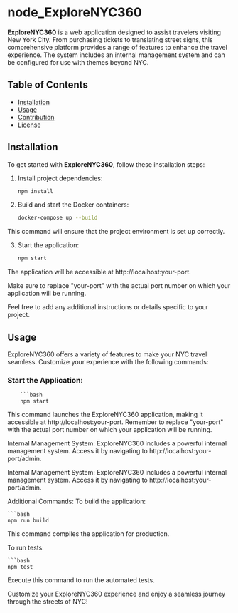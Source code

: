 # node_ExploreNYC360

**ExploreNYC360** is a web application designed to assist travelers visiting New York City. From purchasing tickets to translating street signs, this comprehensive platform provides a range of features to enhance the travel experience. The system includes an internal management system and can be configured for use with themes beyond NYC.

## Table of Contents
- [Installation](#installation)
- [Usage](#usage)
- [Contribution](#contribution)
- [License](#license)

## Installation

To get started with **ExploreNYC360**, follow these installation steps:


1. Install project dependencies:

   ```bash
   npm install


2. Build and start the Docker containers:

     ```bash
     docker-compose up --build

This command will ensure that the project environment is set up correctly.

3. Start the application:

    ```bash
    npm start
The application will be accessible at http://localhost:your-port.

Make sure to replace "your-port" with the actual port number on which your application will be running.

Feel free to add any additional instructions or details specific to your project.

## Usage

ExploreNYC360 offers a variety of features to make your NYC travel seamless. Customize your experience with the following commands:

### Start the Application:

        ```bash
        npm start

This command launches the ExploreNYC360 application, making it accessible at http://localhost:your-port. Remember to replace "your-port" with the actual port number on which your application will be running.

Internal Management System:
ExploreNYC360 includes a powerful internal management system. Access it by navigating to http://localhost:your-port/admin.

Internal Management System:
ExploreNYC360 includes a powerful internal management system. Access it by navigating to http://localhost:your-port/admin.

Additional Commands:
To build the application:

    ```bash
    npm run build
This command compiles the application for production.

To run tests:

    ```bash
    npm test

Execute this command to run the automated tests.

Customize your ExploreNYC360 experience and enjoy a seamless journey through the streets of NYC!



